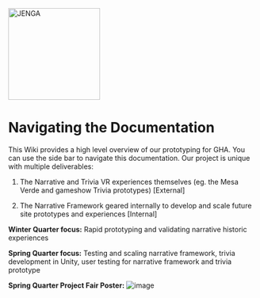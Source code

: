 <img src="https://user-images.githubusercontent.com/53293116/150418094-e0575ad8-7598-473d-85a0-6289526e2d1c.jpeg" alt="JENGA" width="185" height="185">



# Navigating the Documentation
This Wiki provides a high level overview of our prototyping for GHA. You can use the side bar to navigate this documentation. Our project is unique with multiple deliverables: 

1. The Narrative and Trivia VR experiences themselves (eg. the Mesa Verde and gameshow Trivia prototypes) [External]

2. The Narrative Framework geared internally to develop and scale future site prototypes and experiences [Internal]


**Winter Quarter focus:** Rapid prototyping and validating narrative historic experiences

**Spring Quarter focus:** Testing and scaling narrative framework, trivia development in Unity, user testing for narrative framework and trivia prototype 

**Spring Quarter Project Fair Poster:** 
![image](https://user-images.githubusercontent.com/69916790/172456918-e86a8d02-4378-434d-b690-e4049f55a4d5.png)
